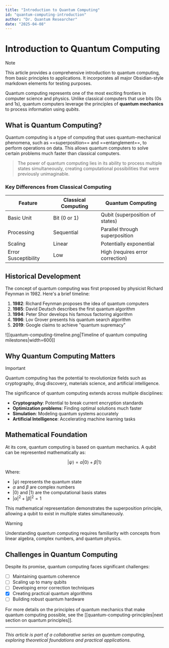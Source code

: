 ```yaml
---
title: "Introduction to Quantum Computing"
id: "quantum-computing-introduction"
author: "Dr. Quantum Researcher"
date: "2025-04-08"
---
```


# Introduction to Quantum Computing

> [!NOTE]
> This article provides a comprehensive introduction to quantum computing, from basic principles to applications. It incorporates all major Obsidian-style markdown elements for testing purposes.

Quantum computing represents one of the most exciting frontiers in computer science and physics. Unlike classical computers that use bits (0s and 1s), quantum computers leverage the principles of **quantum mechanics** to process information using *qubits*.

## What is Quantum Computing?

Quantum computing is a type of computing that uses quantum-mechanical phenomena, such as ==superposition== and ==entanglement==, to perform operations on data. This allows quantum computers to solve certain problems much faster than classical computers.

> The power of quantum computing lies in its ability to process multiple states simultaneously, creating computational possibilities that were previously unimaginable.

### Key Differences from Classical Computing

| Feature | Classical Computing | Quantum Computing |
|---------|-------------------|-----------------|
| Basic Unit | Bit (0 or 1) | Qubit (superposition of states) |
| Processing | Sequential | Parallel through superposition |
| Scaling | Linear | Potentially exponential |
| Error Susceptibility | Low | High (requires error correction) |

## Historical Development

The concept of quantum computing was first proposed by physicist Richard Feynman in 1982. Here's a brief timeline:

1. **1982**: Richard Feynman proposes the idea of quantum computers
2. **1985**: David Deutsch describes the first quantum algorithm
3. **1994**: Peter Shor develops his famous factoring algorithm
4. **1996**: Lov Grover presents his quantum search algorithm
5. **2019**: Google claims to achieve "quantum supremacy"

![[quantum-computing-timeline.png|Timeline of quantum computing milestones|width=600]]

## Why Quantum Computing Matters

> [!IMPORTANT]
> Quantum computing has the potential to revolutionize fields such as cryptography, drug discovery, materials science, and artificial intelligence.

The significance of quantum computing extends across multiple disciplines:

- **Cryptography**: Potential to break current encryption standards
- **Optimization problems**: Finding optimal solutions much faster
- **Simulation**: Modeling quantum systems accurately
- **Artificial Intelligence**: Accelerating machine learning tasks

## Mathematical Foundation

At its core, quantum computing is based on quantum mechanics. A qubit can be represented mathematically as:

$$|\psi\rangle = \alpha|0\rangle + \beta|1\rangle$$

Where:
- $|\psi\rangle$ represents the quantum state
- $\alpha$ and $\beta$ are complex numbers
- $|0\rangle$ and $|1\rangle$ are the computational basis states
- $|\alpha|^2 + |\beta|^2 = 1$

This mathematical representation demonstrates the superposition principle, allowing a qubit to exist in multiple states simultaneously.

> [!WARNING]
> Understanding quantum computing requires familiarity with concepts from linear algebra, complex numbers, and quantum physics.

## Challenges in Quantum Computing

Despite its promise, quantum computing faces significant challenges:

- [ ] Maintaining quantum coherence
- [ ] Scaling up to many qubits
- [ ] Developing error correction techniques
- [x] Creating practical quantum algorithms
- [ ] Building robust quantum hardware

For more details on the principles of quantum mechanics that make quantum computing possible, see the [[quantum-computing-principles|next section on quantum principles]].

***

*This article is part of a collaborative series on quantum computing, exploring theoretical foundations and practical applications.*
